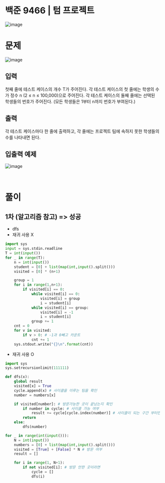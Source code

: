 # 백준 9466 | 텀 프로젝트

![image](https://user-images.githubusercontent.com/62331803/98676666-3cb1f580-239f-11eb-9ff9-f0baafe86248.png)
<br>

# 문제
![image](https://user-images.githubusercontent.com/62331803/98676716-4e939880-239f-11eb-9141-975ee1bcfa80.png)

## 입력
첫째 줄에 테스트 케이스의 개수 T가 주어진다. 각 테스트 케이스의 첫 줄에는 학생의 수가 정수 n (2 ≤ n ≤ 100,000)으로 주어진다. 각 테스트 케이스의 둘째 줄에는 선택된 학생들의 번호가 주어진다. (모든 학생들은 1부터 n까지 번호가 부여된다.)


## 출력
각 테스트 케이스마다 한 줄에 출력하고, 각 줄에는 프로젝트 팀에 속하지 못한 학생들의 수를 나타내면 된다.


## 입출력 예제
![image](https://user-images.githubusercontent.com/62331803/98676845-7c78dd00-239f-11eb-957d-04d6d062790a.png)


<br>

# 풀이
## 1차 (알고리즘 참고)  => 성공
- dfs
- 재귀 사용 X

```python
import sys
input = sys.stdin.readline
T = int(input())
for _ in range(T):
    n = int(input())
    student = [0] + list(map(int,input().split()))
    visited = [0] * (n+1)

    group = 1
    for i in range(1,n+1):
        if visited[i] == 0:
            while visited[i] == 0:
                visited[i] = group
                i = student[i]
            while visited[i] == group:
                visited[i] = -1
                i = student[i]
            group += 1
    cnt = 0
    for v in visited:
        if v > 0: # -1과 0빼고 카운트
            cnt += 1
    sys.stdout.write("{}\n".format(cnt))
```

- 재귀 사용 O
```python
import sys
sys.setrecursionlimit(111111)

def dfs(x):
    global result
    visited[x] = True
    cycle.append(x) # 사이클을 이루는 팀을 확인
    number = numbers[x]

    if visited[number]: # 방문가능한 곳이 끝났는지 확인
        if number in cycle: # 사이클 가능 여부
            result += cycle[cycle.index(number)] # 사이클이 되는 구간 부터만 팀 이름
        return
    else:
        dfs(number)

for _ in range(int(input())):
    N = int(input())
    numbers = [0] + list(map(int,input().split()))
    visited = [True] + [False] * N # 방문 여부
    result = []

    for i in range(1, N+1):
        if not visited[i]: # 방문 안한 곳이라면
            cycle = []
            dfs(i)

```